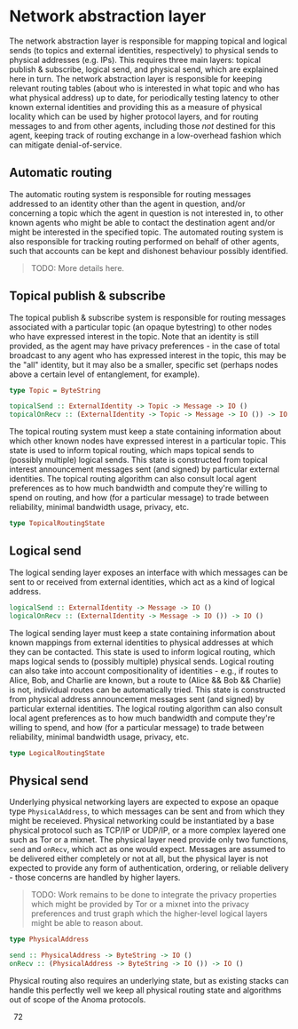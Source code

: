 # Network abstraction layer

The network abstraction layer is responsible for mapping topical and logical sends (to topics and external identities, respectively) to physical sends to physical addresses (e.g. IPs). This requires three main layers: topical publish & subscribe, logical send, and physical send, which are explained here in turn. The network abstraction layer is responsible for keeping relevant routing tables (about who is interested in what topic and who has what physical address) up to date, for periodically testing latency to other known external identities and providing this as a measure of physical locality which can be used by higher protocol layers, and for routing messages to and from other agents, including those _not_ destined for this agent, keeping track of routing exchange in a low-overhead fashion which can mitigate denial-of-service.

## Automatic routing

The automatic routing system is responsible for routing messages addressed to an identity other than the agent in question, and/or concerning a topic which the agent in question is not interested in, to other known agents who might be able to contact the destination agent and/or might be interested in the specified topic. The automated routing system is also responsible for tracking routing performed on behalf of other agents, such that accounts can be kept and dishonest behaviour possibly identified.

> TODO: More details here.

## Topical publish & subscribe

The topical publish & subscribe system is responsible for routing messages associated with a particular topic (an opaque bytestring) to other nodes who have expressed interest in the topic. Note that an identity is still provided, as the agent may have privacy preferences - in the case of total broadcast to any agent who has expressed interest in the topic, this may be the "all" identity, but it may also be a smaller, specific set (perhaps nodes above a certain level of entanglement, for example).

```haskell
type Topic = ByteString

topicalSend :: ExternalIdentity -> Topic -> Message -> IO ()
topicalOnRecv :: (ExternalIdentity -> Topic -> Message -> IO ()) -> IO ()
```

The topical routing system must keep a state containing information about which other known nodes have expressed interest in a particular topic. This state is used to inform topical routing, which maps topical sends to (possibly multiple) logical sends. This state is constructed from topical interest announcement messages sent (and signed) by particular external identities. The topical routing algorithm can also consult local agent preferences as to how much bandwidth and compute they're willing to spend on routing, and how (for a particular message) to trade between reliability, minimal bandwidth usage, privacy, etc.

```haskell
type TopicalRoutingState
```

## Logical send

The logical sending layer exposes an interface with which messages can be sent to or received from external identities, which act as a kind of logical address. 

```haskell
logicalSend :: ExternalIdentity -> Message -> IO ()
logicalOnRecv :: (ExternalIdentity -> Message -> IO ()) -> IO ()
```

The logical sending layer must keep a state containing information about known mappings from external identities to physical addresses at which they can be contacted. This state is used to inform logical routing, which maps logical sends to (possibly multiple) physical sends. Logical routing can also take into account compositionality of identities - e.g., if routes to Alice, Bob, and Charlie are known, but a route to (Alice && Bob && Charlie) is not, individual routes can be automatically tried. This state is constructed from physical address announcement messages sent (and signed) by particular external identities. The logical routing algorithm can also consult local agent preferences as to how much bandwidth and compute they're willing to spend, and how (for a particular message) to trade between reliability, minimal bandwidth usage, privacy, etc.

```haskell
type LogicalRoutingState
```

## Physical send

Underlying physical networking layers are expected to expose an opaque type `PhysicalAddress`, to which messages can be sent and from which they might be receieved. Physical networking could be instantiated by a base physical protocol such as TCP/IP or UDP/IP, or a more complex layered one such as Tor or a mixnet. The physical layer need provide only two functions, `send` and `onRecv`, which act as one would expect. Messages are assumed to be delivered either completely or not at all, but the physical layer is not expected to provide any form of authentication, ordering, or reliable delivery - those concerns are handled by higher layers.

> TODO: Work remains to be done to integrate the privacy properties which might be provided by Tor or a mixnet into the privacy preferences and trust graph which the higher-level logical layers might be able to reason about.

```haskell
type PhysicalAddress

send :: PhysicalAddress -> ByteString -> IO ()
onRecv :: (PhysicalAddress -> ByteString -> IO ()) -> IO ()
```

Physical routing also requires an underlying state, but as existing stacks can handle this perfectly well we keep all physical routing state and algorithms out of scope of the Anoma protocols.

&nbsp; 72